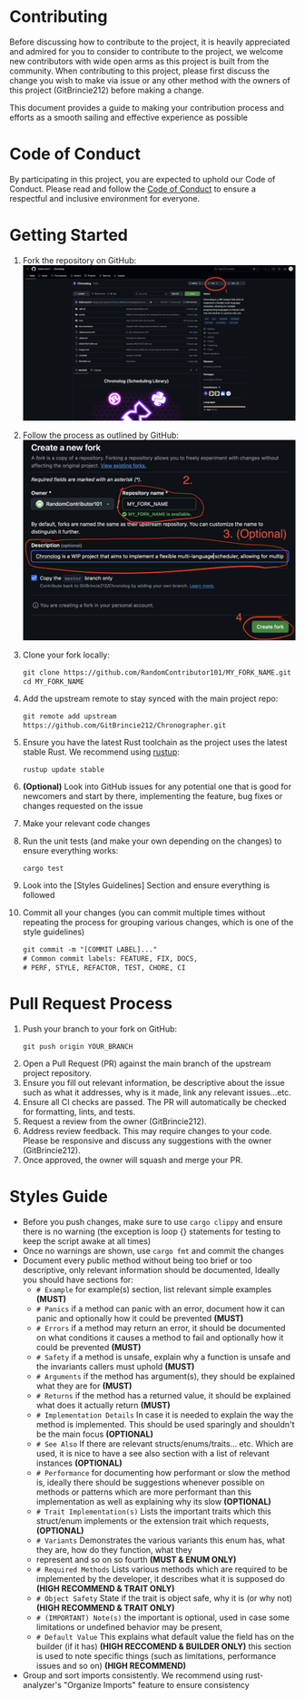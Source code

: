 # Contributing
Before discussing how to contribute to the project, it is heavily appreciated and admired for you
to consider to contribute to the project, we welcome new contributors with wide open arms as this project
is built from the community. When contributing to this project, please first discuss the change you wish to
make via issue or any other method with the owners of this project (GitBrincie212) before making a change.

This document provides a guide to making your contribution process and efforts as a smooth sailing and 
effective experience as possible

# Code of Conduct
By participating in this project, you are expected to uphold our Code of Conduct. Please 
read and follow the [Code of Conduct](CODE_OF_CONDUCT.md) to ensure a respectful and inclusive environment 
for everyone.

# Getting Started
1. Fork the repository on GitHub:
![](assets/contributing/first_step.png)

2. Follow the process as outlined by GitHub:
![](assets/contributing/second_step.png)

3. Clone your fork locally:
    ```shell
    git clone https://github.com/RandomContributor101/MY_FORK_NAME.git
    cd MY_FORK_NAME
    ```

4. Add the upstream remote to stay synced with the main project repo:
    ```shell
    git remote add upstream https://github.com/GitBrincie212/Chronographer.git
    ```
5. Ensure you have the latest Rust toolchain as the project uses the latest stable Rust. We recommend using 
[rustup](https://rustup.rs):
    ```shell
    rustup update stable
    ```
6. **(Optional)** Look into GitHub issues for any potential one that is good for newcomers and start by
there, implementing the feature, bug fixes or changes requested on the issue
7. Make your relevant code changes
8. Run the unit tests (and make your own depending on the changes) to ensure everything works:
    ```shell
    cargo test
    ```
9. Look into the [Styles Guidelines] Section and ensure everything is followed
10. Commit all your changes (you can commit multiple times without repeating the process 
for grouping various changes, which is one of the style guidelines)
    ```shell
    git commit -m "[COMMIT LABEL]..."
    # Common commit labels: FEATURE, FIX, DOCS, 
    # PERF, STYLE, REFACTOR, TEST, CHORE, CI
    ```

# Pull Request Process
1. Push your branch to your fork on GitHub:
    ```shell
    git push origin YOUR_BRANCH
    ```
2. Open a Pull Request (PR) against the main branch of the upstream project repository.
3. Ensure you fill out relevant information, be descriptive about the issue such as what it addresses, why is it made,
link any relevant issues...etc.
4. Ensure all CI checks are passed. The PR will automatically be checked for formatting, lints, and tests.
5. Request a review from the owner (GitBrincie212).
6. Address review feedback. This may require changes to your code. Please be responsive and discuss 
any suggestions with the owner (GitBrincie212).
7. Once approved, the owner will squash and merge your PR.

# Styles Guide
- Before you push changes, make sure to use ``cargo clippy`` and ensure there is no warning (the exception is loop {} 
statements for testing to keep the script awake at all times)
- Once no warnings are shown, use ``cargo fmt`` and commit the changes
- Document every public method without being too brief or too descriptive, only relevant information should be documented,
Ideally you should have sections for:
  - ``# Example`` for example(s) section, list relevant simple examples **(MUST)**
  - ``# Panics`` if a method can panic with an error, document how it can panic and optionally how 
  it could be prevented **(MUST)**
  - ``# Errors`` if a method may return an error, it should be documented on what conditions it causes a method
  to fail and optionally how it could be prevented **(MUST)**
  - ``# Safety`` if a method is unsafe, explain why a function is unsafe and the invariants callers must uphold **(MUST)**
  - ``# Arguments`` if the method has argument(s), they should be explained what they are for **(MUST)**
  - ``# Returns`` if the method has a returned value, it should be explained what does it actually return **(MUST)**
  - ``# Implementation Details``  In case it is needed to explain the way the method is implemented. This should be
  used sparingly and shouldn't be the main focus **(OPTIONAL)**
  - ``# See Also`` If there are relevant structs/enums/traits... etc. Which are used, it is nice to have a see also
  section with a list of relevant instances **(OPTIONAL)**
  - ``# Performance`` for documenting how performant or slow the method is, ideally there should be suggestions
  whenever possible on methods or patterns which are more performant than this implementation as well as explaining
      why its slow **(OPTIONAL)**
  - ``# Trait Implementation(s)`` Lists the important traits which this struct/enum implements or the extension trait
  which requests, **(OPTIONAL)**
  - ``# Variants`` Demonstrates the various variants this enum has, what they are, how do they function, what they 
  - represent and so on so fourth **(MUST & ENUM ONLY)**
  - ``# Required Methods`` Lists various methods which are required to be implemented by the developer,
  it describes what it is supposed do **(HIGH RECOMMEND & TRAIT ONLY)**
  - ``# Object Safety`` State if the trait is object safe, why it is (or why not) **(HIGH RECOMMEND & TRAIT ONLY)**
  - ``# (IMPORTANT) Note(s)`` the important is optional, used in case some limitations or undefined behavior may be present,
  - ``# Default Value`` This explains what default value the field has on the builder (if it has) **(HIGH RECCOMEND & BUILDER ONLY)**
  this section is used to note specific things (such as limitations, performance issues and so on) **(HIGH RECOMMEND)**
- Group and sort imports consistently. We recommend using rust-analyzer's "Organize Imports" feature to ensure
consistency
